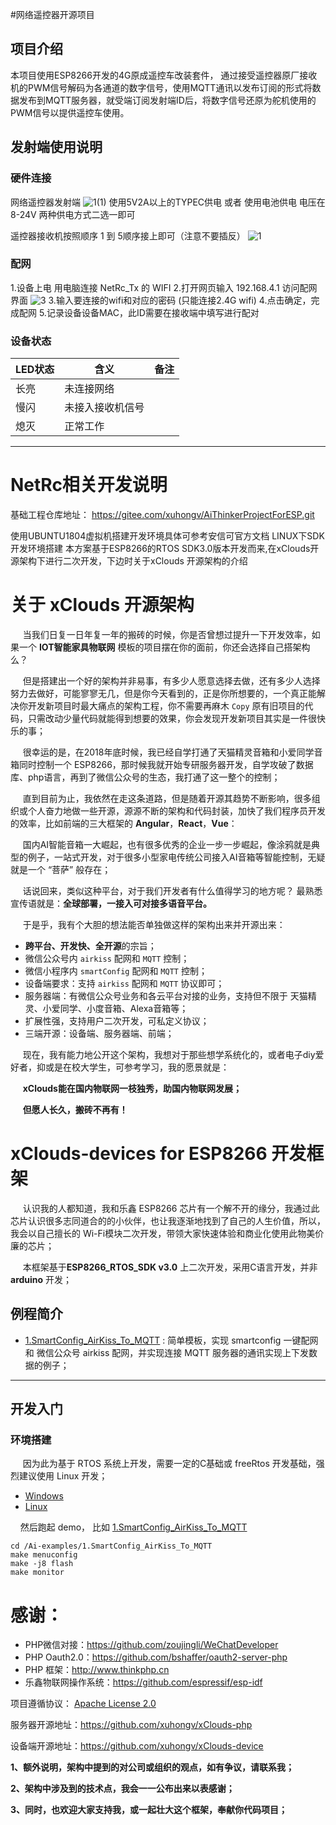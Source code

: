 #网络遥控器开源项目
## 项目介绍
本项目使用ESP8266开发的4G原成遥控车改装套件， 通过接受遥控器原厂接收机的PWM信号解码为各通道的数字信号，使用MQTT通讯以发布订阅的形式将数据发布到MQTT服务器，就受端订阅发射端ID后，将数字信号还原为舵机使用的PWM信号以提供遥控车使用。
## 发射端使用说明
### 硬件连接
网络遥控器发射端
![1(1)](https://user-images.githubusercontent.com/63451966/166128316-c81e6f5b-4071-46fe-ae6f-bdcacde18795.png)
使用5V2A以上的TYPEC供电 或者 使用电池供电 电压在8-24V 
两种供电方式二选一即可

遥控器接收机按照顺序 1 到 5顺序接上即可（注意不要插反）
![1](https://user-images.githubusercontent.com/63451966/166128323-008add55-cdd8-43f8-bfb1-e0b45f2f1a77.png)
### 配网
1.设备上电 用电脑连接 NetRc_Tx 的 WIFI
2.打开网页输入 192.168.4.1 访问配网界面
![3](https://user-images.githubusercontent.com/63451966/166128331-43996b64-3da9-4c11-b3fb-c35509c98a14.png)
3.输入要连接的wifi和对应的密码 (只能连接2.4G wifi)
4.点击确定，完成配网
5.记录设备设备MAC，此ID需要在接收端中填写进行配对
### 设备状态

| LED状态 | 含义 | 备注 |
| --- | --- | --- |
| 长亮 | 未连接网络 |  |
| 慢闪 | 未接入接收机信号 |  |
| 熄灭 | 正常工作 |  |
-------------------------------------
# NetRc相关开发说明
基础工程仓库地址： https://gitee.com/xuhongv/AiThinkerProjectForESP.git

使用UBUNTU1804虚拟机搭建开发环境具体可参考安信可官方文档 LINUX下SDK开发环境搭建 本方案基于ESP8266的RTOS SDK3.0版本开发而来,在xClouds开源架构下进行二次开发，下边时关于xClouds 开源架构的介绍

# 关于  xClouds 开源架构

&nbsp;&nbsp;&nbsp;&nbsp; 当我们日复一日年复一年的搬砖的时候，你是否曾想过提升一下开发效率，如果一个  **IOT智能家具物联网**  模板的项目摆在你的面前，你还会选择自己搭架构么？

 &nbsp;&nbsp;&nbsp;&nbsp; 但是搭建出一个好的架构并非易事，有多少人愿意选择去做，还有多少人选择努力去做好，可能寥寥无几，但是你今天看到的，正是你所想要的，一个真正能解决你开发新项目时最大痛点的架构工程，你不需要再麻木 ``Copy`` 原有旧项目的代码，只需改动少量代码就能得到想要的效果，你会发现开发新项目其实是一件很快乐的事；

&nbsp;&nbsp;&nbsp;&nbsp; 很幸运的是，在2018年底时候，我已经自学打通了天猫精灵音箱和小爱同学音箱同时控制一个 ESP8266，那时候我就开始专研服务器开发，自学攻破了数据库、php语言，再到了微信公众号的生态，我打通了这一整个的控制；

&nbsp;&nbsp;&nbsp;&nbsp;  直到目前为止，我依然在走这条道路，但是随着开源其趋势不断影响，很多组织或个人奋力地做一些开源，源源不断的架构和代码封装，加快了我们程序员开发的效率，比如前端的三大框架的 **Angular**，**React**，**Vue**：


&nbsp;&nbsp;&nbsp;&nbsp;  国内AI智能音箱一大崛起，也有很多优秀的企业一步一步崛起，像涂鸦就是典型的例子，一站式开发，对于很多小型家电传统公司接入AI音箱等智能控制，无疑就是一个 “菩萨” 般存在；

&nbsp;&nbsp;&nbsp;&nbsp;  话说回来，类似这种平台，对于我们开发者有什么值得学习的地方呢？ 最熟悉宣传语就是：**全球部署，一接入可对接多语音平台。**

&nbsp;&nbsp;&nbsp;&nbsp;  于是乎，我有个大胆的想法能否单独做这样的架构出来并开源出来：

- **跨平台、开发快、全开源**的宗旨；
- 微信公众号内 `airkiss` 配网和 `MQTT` 控制；
- 微信小程序内 `smartConfig` 配网和 `MQTT` 控制；
- 设备端要求：支持 `airkiss` 配网和 `MQTT` 协议即可；
- 服务器端：有微信公众号业务和各云平台对接的业务，支持但不限于 天猫精灵、小爱同学、小度音箱、Alexa音箱等；
- 扩展性强，支持用户二次开发，可私定义协议；
- 三端开源：设备端、服务器端、前端；

&nbsp;&nbsp;&nbsp;&nbsp;  现在，我有能力地公开这个架构，我想对于那些想学系统化的，或者电子diy爱好者，抑或是在校大学生，可参考学习，我的愿景就是：

&nbsp;&nbsp;&nbsp;&nbsp; **xClouds能在国内物联网一枝独秀，助国内物联网发展；**

&nbsp;&nbsp;&nbsp;&nbsp; **但愿人长久，搬砖不再有！**



# xClouds-devices for  ESP8266  开发框架


&nbsp;&nbsp;&nbsp;&nbsp;  认识我的人都知道，我和乐鑫 ESP8266 芯片有一个解不开的缘分，我通过此芯片认识很多志同道合的的小伙伴，也让我逐渐地找到了自己的人生价值，所以，我会以自己擅长的 Wi-Fi模块二次开发，带领大家快速体验和商业化使用此物美价廉的芯片；


&nbsp;&nbsp;&nbsp;&nbsp;  本框架基于**ESP8266_RTOS_SDK v3.0** 上二次开发，采用C语言开发，并非 **arduino** 开发；

## 例程简介

* [1.SmartConfig_AirKiss_To_MQTT](./Ai-examples/1.SmartConfig_AirKiss_To_MQTT) : 简单模板，实现 smartconfig 一键配网 和 微信公众号 airkiss 配网，并实现连接 MQTT 服务器的通讯实现上下发数据的例子；

---

## 开发入门

### 环境搭建

&nbsp;&nbsp;&nbsp;&nbsp;  因为此为基于 RTOS 系统上开发，需要一定的C基础或 freeRtos 开发基础，强烈建议使用 Linux 开发；

* [Windows](https://aithinker.blog.csdn.net/article/details/104390508)
* [Linux](https://xuhong.blog.csdn.net/article/details/104736261)

&nbsp;&nbsp;&nbsp;&nbsp;然后跑起 demo， 比如 [1.SmartConfig_AirKiss_To_MQTT](./Ai-examples/1.SmartConfig_AirKiss_To_MQTT)

```
cd /Ai-examples/1.SmartConfig_AirKiss_To_MQTT
make menuconfig
make -j8 flash 
make monitor
```

# 感谢：

- PHP微信对接：https://github.com/zoujingli/WeChatDeveloper
- PHP Oauth2.0：https://github.com/bshaffer/oauth2-server-php
- PHP 框架：http://www.thinkphp.cn
- 乐鑫物联网操作系统：https://github.com/espressif/esp-idf

项目遵循协议： [Apache License 2.0](http://www.apache.org/licenses/LICENSE-2.0.html)

服务器开源地址：https://github.com/xuhongv/xClouds-php

设备端开源地址：https://github.com/xuhongv/xClouds-device

**1、额外说明，架构中提到的对公司或组织的观点，如有争议，请联系我；**

**2、架构中涉及到的技术点，我会一一公布出来以表感谢；**

**3、同时，也欢迎大家支持我，或一起壮大这个框架，奉献你代码项目；**
